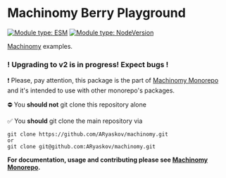 # Machinomy Berry Playground

[![Module type: ESM](https://img.shields.io/badge/module%20type-esm-brightgreen)]()
[![Module type: NodeVersion](https://img.shields.io/badge/Node.js->=21-brightgreen)]()

[Machinomy](https://github.com/ARyaskov/machinomy/tree/master/packages/machinomy) examples.

### ! Upgrading to v2 is in progress! Expect bugs !

:exclamation:
Please, pay attention, this package is the part of [Machinomy Monorepo](https://github.com/ARyaskov/machinomy) and it's intended to use with other monorepo's packages. 

:no_entry: You **should not** git clone this repository alone

:white_check_mark: You **should** git clone the main repository via
```
git clone https://github.com/ARyaskov/machinomy.git
or 
git clone git@github.com:ARyaskov/machinomy.git
```

**For documentation, usage and contributing please see [Machinomy Monorepo](https://github.com/ARyaskov/machinomy).**

